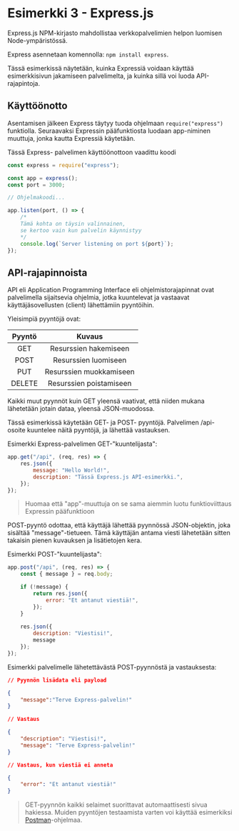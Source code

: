 # Esimerkki 3 - Express.js

Express.js NPM-kirjasto mahdollistaa verkkopalvelimien helpon luomisen Node-ympäristössä.

Express asennetaan komennolla: ```npm install express```.

Tässä esimerkissä näytetään, kuinka Expressiä voidaan käyttää esimerkkisivun jakamiseen palvelimelta, ja kuinka sillä voi luoda API-rajapintoja.

## Käyttöönotto
Asentamisen jälkeen Express täytyy tuoda ohjelmaan ```require("express")``` funktiolla. Seuraavaksi Expressin pääfunktiosta luodaan app-niminen muuttuja, jonka kautta Expressiä käytetään.

Tässä Express- palvelimen käyttöönottoon vaadittu koodi
```js
const express = require("express");

const app = express();
const port = 3000;

// Ohjelmakoodi...

app.listen(port, () => {
    /* 
    Tämä kohta on täysin valinnainen, 
    se kertoo vain kun palvelin käynnistyy
    */
    console.log(`Server listening on port ${port}`);
});
```

## API-rajapinnoista
API eli Application Programming Interface eli ohjelmistorajapinnat ovat palvelimella sijaitsevia ohjelmia, jotka kuuntelevat ja vastaavat käyttäjäsovellusten (client) lähettämiin pyyntöihin.

Yleisimpiä pyyntöjä ovat:

| Pyyntö      | Kuvaus                      |
| :---------: | :-----------:               |
| GET         | Resurssien hakemiseen       |
| POST        | Resurssien luomiseen        |
| PUT         | Resurssien muokkamiseen     |
| DELETE      | Resurssien poistamiseen     |

Kaikki muut pyynnöt kuin GET yleensä vaativat, että niiden mukana lähetetään jotain dataa, yleensä JSON-muodossa.

Tässä esimerkissä käytetään GET- ja POST- pyyntöjä. Palvelimen /api-osoite kuuntelee näitä pyyntöjä, ja lähettää vastauksen. 

Esimerkki Express-palvelimen GET-"kuuntelijasta": 

```js
app.get("/api", (req, res) => {
    res.json({
        message: "Hello World!",
        description: "Tässä Express.js API-esimerkki.",
    });
});

```
> Huomaa että "app"-muuttuja on se sama aiemmin luotu funktioviittaus Expressin pääfunktioon

POST-pyyntö odottaa, että käyttäjä lähettää pyynnössä JSON-objektin, joka sisältää "message"-tietueen. Tämä käyttäjän antama viesti lähetetään sitten takaisin pienen kuvauksen ja lisätietojen kera.

Esimerkki POST-"kuuntelijasta":

```js
app.post("/api", (req, res) => {
    const { message } = req.body;

    if (!message) {
        return res.json({
            error: "Et antanut viestiä!",
        });
    }
    
    res.json({
        description: "Viestisi!",
        message
    });
});
```

Esimerkki palvelimelle lähetettävästä POST-pyynnöstä ja vastauksesta: 
```json
// Pyynnön lisädata eli payload

{
    "message":"Terve Express-palvelin!" 
}

// Vastaus

{
    "description": "Viestisi!",
    "message": "Terve Express-palvelin!"
}

// Vastaus, kun viestiä ei anneta

{
    "error": "Et antanut viestiä!"
}

```

> GET-pyynnön kaikki selaimet suorittavat automaattisesti sivua hakiessa. Muiden pyyntöjen testaamista varten voi käyttää esimerkiksi [Postman](https://www.postman.com/)-ohjelmaa.